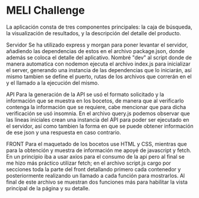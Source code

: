# MELI Challenge
La aplicación consta de tres componentes principales: la caja de búsqueda, la visualización de resultados, y la descripción del detalle del producto.

Servidor
Se ha utilizado express y morgan para poner levantar el servidor, añadiendo las dependencias de estos en el archivo package.json, donde además se coloca el detalle del aplicativo. 
Nombré "dev" al script donde de manera automatica con nodemon ejecuta el archivo index.js para inicializar el server, generando una instancia de las dependencias que lo iniciarán, así mismo tambien se define el puerto, rutas de los archivos que correrán en el y el llamado a la ejecución del mismo.

API
Para la generación de la API se usó el formato solicitado y la información que se muestra en los bocetos, de manera que al verificarlo contenga la información que se requiere, cabe mencionar que para dicha verificación se usó insomnia.
En el archivo query.js podemos observar que las lineas iniciales crean una instancia del API para poder ser ejecutado en el servidor, así como tambien la forma en que se puede obtener información de ese json y una respuesta en caso contrario.

FRONT
Para el maquetado de los bocetos use HTML y CSS, mientras que para la obtención y muestra de información me apoyé de javascript y fetch.
En un principio iba a usar axios para el consumo de la api pero al final se me hizo más práctico utilizar fetch; en el archivo script.js cargo por secciones toda la parte del front detallando primero cada contenedor y posteriormente realizando un llamado a cada función para mostrarlos.
Al final de este archivo se muestran dos funciones más para habilitar la vista principal de la página y su detalle.

